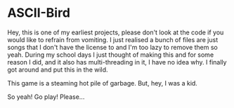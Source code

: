 # ASCII-Bird

Hey, this is one of my earliest projects, please don't look at the code if you would like to refrain from vomiting. I just realised a bunch of files are just songs that I don't have the license to and I'm too lazy to remove them so yeah.
During my school days I just thought of making this and for some reason I did, and it also has multi-threading in it, I have no idea why. I finally got around and put this in the wild.

This game is a steaming hot pile of garbage. But, hey, I was a kid.

So yeah! Go play! Please...